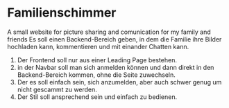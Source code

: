 # Familienschimmer
A small website for picture sharing and comunication for my family and friends
Es soll einen Backend-Bereich geben, in dem die Familie ihre Bilder hochladen kann, kommentieren und mit einander Chatten kann.
1. Der Frontend soll nur aus einer Leading Page bestehen.
2. in der Navbar soll man sich anmelden können und dann direkt in den Backend-Bereich kommen, ohne die Seite zuwechseln.
3. Der es soll einfach sein, sich anzumelden, aber auch schwer genug um nicht gescammt zu werden.
4. Der Stil soll ansprechend sein und einfach zu bedienen. 
